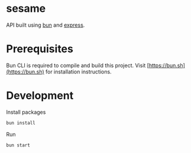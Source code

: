 # sesame

API built using [bun](https://bun.sh) and [express](https://expressjs.com/).

# Prerequisites

Bun CLI is required to compile and build this project. Visit [https://bun.sh](https://bun.sh) for installation instructions.

# Development

Install packages

```bash
bun install
```

Run

```bash
bun start
```

